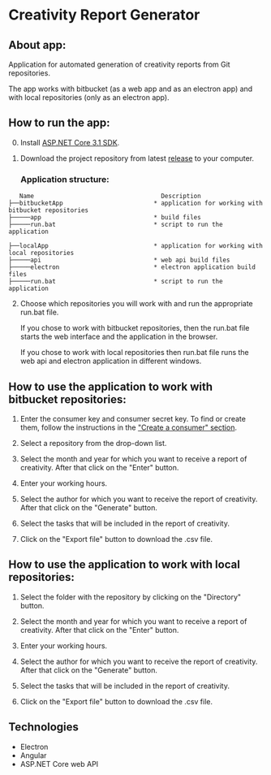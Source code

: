 # **Creativity Report Generator**
## About app:

Application for automated generation of creativity reports from Git repositories.


The app works with bitbucket (as a web app and as an electron app) and with local repositories (only as an electron app).


## How to run the app:

0) Install [ASP.NET Core 3.1 SDK](https://dotnet.microsoft.com/en-us/download/dotnet/3.1).

1) Download the project repository from latest [release](https://github.com/CL-Kyiv/creativity-report-generator/releases/tag/v2.0.0) to your computer.

   ### Application structure:
```
   Name                                   Description
├──bitbucketApp                         * application for working with bitbucket repositories
├─────app                               * build files
├─────run.bat                           * script to run the application

├──localApp                             * application for working with local repositories
├─────api                               * web api build files
├─────electron                          * electron application build files
├─────run.bat                           * script to run the application
```
2) Choose which repositories you will work with and run the appropriate run.bat file.

      If you chose to work with bitbucket repositories, then the run.bat file starts the web interface and the application in the browser.

      If you chose to work with local repositories then run.bat file runs the web api and electron application in different windows.

## How to use the application to work with bitbucket repositories:

1) Enter the consumer key and consumer secret key. To find or create them, follow the instructions in the ["Create a consumer" section](https://support.atlassian.com/bitbucket-cloud/docs/use-oauth-on-bitbucket-cloud/#:~:text=make%20API%20calls.-,Create%20a%20consumer,-OAuth%20needs%20a).

2) Select a repository from the drop-down list.

3) Select the month and year for which you want to receive a report of creativity. After that click on the "Enter" button.

4) Enter your working hours.

5) Select the author for which you want to receive the report of creativity. After that click on the "Generate" button.

6) Select the tasks that will be included in the report of creativity.

7) Click on the "Export file" button to download the .csv file.

## How to use the application to work with local repositories:

1) Select the folder with the repository by clicking on the "Directory" button.

2) Select the month and year for which you want to receive a report of creativity. After that click on the "Enter" button.

3) Enter your working hours.

4) Select the author for which you want to receive the report of creativity. After that click on the "Generate" button.

5) Select the tasks that will be included in the report of creativity.

6) Click on the "Export file" button to download the .csv file.

## Technologies
* Electron
* Angular
* ASP.NET Core web API